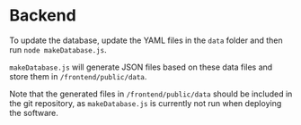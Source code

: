 # Backend

To update the database, update the YAML files in the `data` folder and then run `node makeDatabase.js`.

`makeDatabase.js` will generate JSON files based on these data files and store them in `/frontend/public/data`.

Note that the generated files in `/frontend/public/data` should be included in the git repository,
as `makeDatabase.js` is currently not run when deploying the software.
